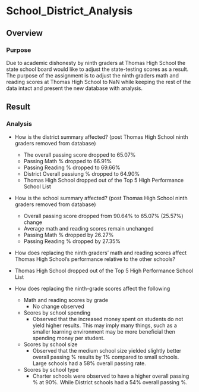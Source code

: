 # School_District_Analysis

## Overview 

### Purpose 
Due to academic dishonesty by ninth graders at Thomas High School the state school board would like to adjust the state-testing scores as a result. The purpose of the assignment is to adjust the ninth graders math and reading scores at Thomas High School to NaN while keeping the rest of the data intact and present the new database with analysis. 

## Result 

### Analysis 
- How is the district summary affected? (post Thomas High School ninth graders removed from database)
  - The overall passing score dropped to 65.07% 
  - Passing Math % dropped to 66.91%
  - Passing Reading % dropped to 69.66%
  - District Overall passiung % dropped to 64.90%
  - Thomas High School dropped out of the Top 5 High Performance School List 
  
- How is the school summary affected? (post Thomas High School ninth graders removed from database)
  - Overall passing score dropped from 90.64% to 65.07% (25.57%) change
  - Average math and reading scores remain unchanged 
  - Passing Math % dropped by 26.27%
  - Passing Reading % dropped by 27.35%

- How does replacing the ninth graders’ math and reading scores affect Thomas High School’s performance relative to the other schools?
- Thomas High School dropped out of the Top 5 High Performance School List 

- How does replacing the ninth-grade scores affect the following
  - Math and reading scores by grade 
    - No change observed  
  - Scores by school spending
    - Observed that the increased money spent on students do not yield higher results. This may   imply many things, such as a smaller learning environment may be more beneficial then spending money per student.
  - Scores by school size
    - Observed that the medium school size yielded slightly better overall passing % results by 1% compared to small schools. Large schools had a 58% overall passing rate.  
  - Scores by school type
    - Charter schools were observed to have a higher overall passing % at 90%. While District schools had a 54% overall passing %.
